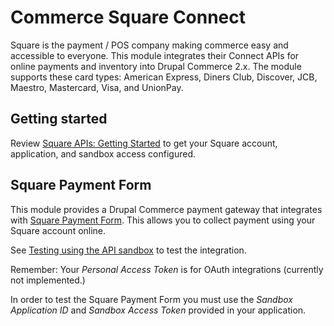 # Commerce Square Connect

Square is the payment / POS company making commerce easy and accessible to
everyone. This module integrates their Connect APIs for online payments and
inventory into Drupal Commerce 2.x. The module supports these card types:
American Express, Diners Club, Discover, JCB, Maestro, Mastercard, Visa,
and UnionPay.

## Getting started

Review [Square APIs: Getting Started] to get your Square account, application,
and sandbox access configured.

## Square Payment Form

This module provides a Drupal Commerce payment gateway that integrates with
[Square Payment Form]. This allows you to collect payment using your Square
account online.

See [Testing using the API sandbox] to test the integration.

Remember: Your *Personal Access Token* is for OAuth integrations (currently not
implemented.)

In order to test the Square Payment Form you must use the *Sandbox Application
ID* and *Sandbox Access Token* provided in your application.

[Square Payment Form]:
https://docs.connect.squareup.com/articles/paymentform-overview
[Square APIs: Getting Started]:
https://docs.connect.squareup.com/
[Testing using the API sandbox]: 
https://docs.connect.squareup.com/articles/using-sandbox
[Test credit card numbers]:
https://developer.squareup.com/docs/testing/test-values
